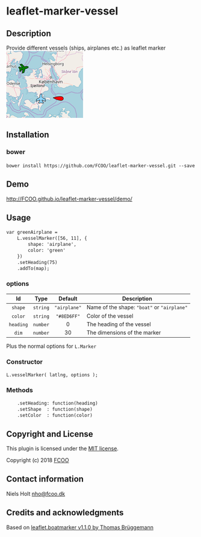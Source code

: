 # leaflet-marker-vessel
>


## Description
Provide different vessels (ships, airplanes etc.) as leaflet marker
<img src="leaflet-marker-vessel.png"/>

## Installation
### bower
`bower install https://github.com/FCOO/leaflet-marker-vessel.git --save`

## Demo
http://FCOO.github.io/leaflet-marker-vessel/demo/ 

## Usage
    var greenAirplane =
        L.vesselMarker([56, 11], {
            shape: 'airplane',
            color: 'green'
        })
        .setHeading(75)
        .addTo(map);


### options
| Id | Type | Default | Description |
| :--: | :--: | :-----: | --- |
| `shape` | `string` | `"airplane"`| Name of the shape: `"boat"` or `"airplane"` |
| `color` | `string` | `"#8ED6FF"`| Color of the vessel |
| `heading` | `number` | 0 | The heading of the vessel |
| `dim` | `number` | 30 | The dimensions of the marker |

Plus the normal options for `L.Marker`

### Constructor
    L.vesselMarker( latlng, options );

### Methods
        .setHeading: function(heading)
        .setShape  : function(shape)
        .setColor  : function(color)





## Copyright and License
This plugin is licensed under the [MIT license](https://github.com/FCOO/leaflet-marker-vessel/LICENSE).

Copyright (c) 2018 [FCOO](https://github.com/FCOO)

## Contact information

Niels Holt nho@fcoo.dk


## Credits and acknowledgments

Based on [leaflet.boatmarker v1.1.0 by Thomas Brüggemann](https://github.com/thomasbrueggemann/leaflet.boatmarker )
